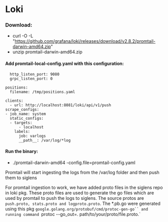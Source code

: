 # Loki

### Download:
- curl -O -L "https://github.com/grafana/loki/releases/download/v2.8.2/promtail-darwin-amd64.zip"
- unzip promtail-darwin-amd64.zip

#### Add promtail-local-config.yaml with this configuration:
```server:
  http_listen_port: 9080
  grpc_listen_port: 0

positions:
  filename: /tmp/positions.yaml

clients:
  - url: http://localhost:8081/loki/api/v1/push
scrape_configs:
- job_name: system
  static_configs:
  - targets:
      - localhost
    labels:
      job: varlogs
      __path__: /var/log/*log
```
#### Run the binary:
- ./promtail-darwin-amd64 -config.file=promtail-config.yaml

Promtail will start ingesting the logs from the /var/log folder and then push them to siglens

For promtail ingestion to work, we have added proto files in the siglens repo in loki pkg. These proto files are used to generate the go files which are used by promtail to push the logs to siglens. The source protos are `push.proto, stats.proto and logproto.proto`. The *.pb.go were generated using this pkg `google.golang.org/protobuf/cmd/protoc-gen-go`` and running command `protoc --go_out=. path/to/your/proto/file.proto.`



